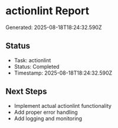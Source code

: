 # actionlint Report

Generated: 2025-08-18T18:24:32.590Z

## Status
- Task: actionlint
- Status: Completed
- Timestamp: 2025-08-18T18:24:32.590Z

## Next Steps
- Implement actual actionlint functionality
- Add proper error handling
- Add logging and monitoring
